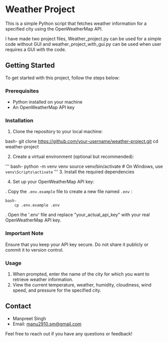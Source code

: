 # Weather Project

This is a simple Python script that fetches weather information for a specified city using the OpenWeatherMap API.

I have made two project files, Weather_project.py can be used for a simple code without GUI and weather_project_with_gui.py can be used when user requires a GUI with the code.

## Getting Started

To get started with this project, follow the steps below:

### Prerequisites

- Python installed on your machine
- An OpenWeatherMap API key

### Installation

1. Clone the repository to your local machine:

bash-
    git clone https://github.com/your-username/weather-project.git
    cd weather-project

2. Create a virtual environment (optional but recommended):

''' bash-
    python -m venv venv
    source venv/bin/activate  # On Windows, use `venv\Scripts\activate`
'''
3. Install the required dependencies

4. Set up your OpenWeatherMap API key:

. Copy the `.env.example` file to create a new file named `.env` :
```
bash- 
    cp .env.example .env
```

. Open the '.env' file and replace "your_actual_api_key" with your real OpenWeatherMap API key.

### Important Note

Ensure that you keep your API key secure. Do not share it publicly or commit it to version control.

### Usage

1. When prompted, enter the name of the city for which you want to retrieve weather information.
2. View the current temperature, weather, humidity, cloudiness, wind speed, and pressure for the          specified city.

## Contact

- Manpreet Singh
- Email: manu2910.sm@gmail.com

Feel free to reach out if you have any questions or feedback!
